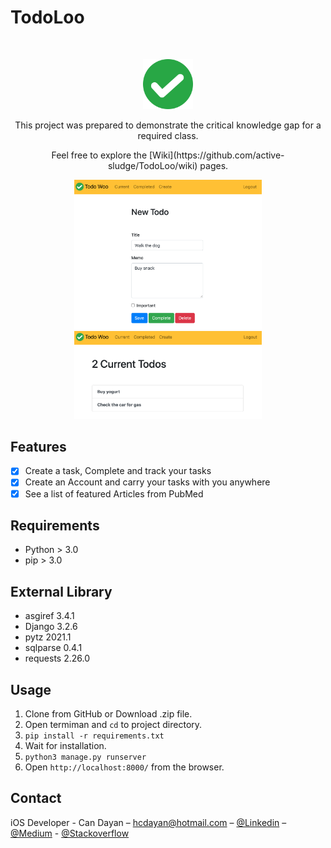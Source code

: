 # TodoLoo

<br />
<p align="center">
    <img src="static/todo/logo.png" alt="Logo" width="80" height="80">

  <p align="center">
  This project was prepared to demonstrate the critical knowledge gap for a required class.
  </p>

  <p align="center">
  Feel free to explore the [Wiki](https://github.com/active-sludge/TodoLoo/wiki) pages.
  </p>
  
  <p align="row">
    <p align="center">
       <img src= "ss1.png" width="300" >
       <img src= "ss2.png" width="300" >
    </p>
  </p>
</p>


## Features

- [x] Create a task, Complete and track your tasks
- [x] Create an Account and carry your tasks with you anywhere
- [x] See a list of featured Articles from PubMed

## Requirements

- Python > 3.0
- pip > 3.0

## External Library

- asgiref 3.4.1
- Django 3.2.6
- pytz 2021.1
- sqlparse 0.4.1
- requests 2.26.0

## Usage

1. Clone from GitHub or Download .zip file. 
2. Open termiman and `cd` to project directory.
3. `pip install -r requirements.txt`
4. Wait for installation.
5. `python3 manage.py runserver`
6. Open `http://localhost:8000/` from the browser.

## Contact

iOS Developer - Can Dayan – hcdayan@hotmail.com – [@Linkedin](https://www.linkedin.com/in/can-d/) – [@Medium](https://activesludge.medium.com/) - [@Stackoverflow](https://stackoverflow.com/users/12594970/active-sludge)
